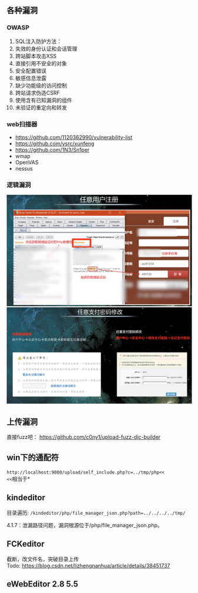 ##  各种漏洞

### OWASP 
1. SQL注入防护方法：
2. 失效的身份认证和会话管理
3. 跨站脚本攻击XSS
4. 直接引用不安全的对象
5. 安全配置错误
6. 敏感信息泄露
7. 缺少功能级的访问控制
8. 跨站请求伪造CSRF
9. 使用含有已知漏洞的组件
10. 未验证的重定向和转发

### web扫描器
- https://github.com/1120362990/vulnerability-list
- https://github.com/ysrc/xunfeng
- https://github.com/1N3/Sn1per
- wmap
- OpenVAS
- nessus
### 逻辑漏洞
![任意用户注册](4%20各种漏洞/2018-02-06-13-27-00.png)
![任意支付密码修改](4%20各种漏洞/2018-02-06-13-29-30.png)


## 上传漏洞
直接fuzz吧： https://github.com/c0ny1/upload-fuzz-dic-builder



## win下的通配符
`http://localhost:9000/upload/self_include.php?c=../tmp/php<<`  
`<<`相当于*

## kindeditor 
目录遍历: `/kindeditor/php/file_manager_json.php?path=../../../../tmp/`

4.1.7：泄漏路径问题，漏洞根源位于/php/file_manager_json.php。

## FCKeditor
截断，改文件名，突破目录上传  
Todo:
https://blog.csdn.net/lizhengnanhua/article/details/38451737
## eWebEditor 2.8 5.5